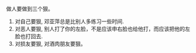 做人要做到三个狠。

1. 对自己要狠, 邓亚萍总是比别人多练习一些时间.
2. 对恶人要狠, 别人打了你的左脸，不是应该申右脸也给他打，而应该把他的左脸也打回去.
3. 对损友要狠, 对酒肉朋友要狠。